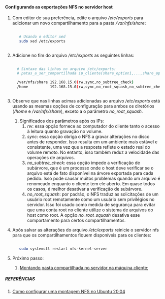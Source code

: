 #### Configurando as exportações NFS no servidor host

1. Com editor de sua preferência, edite o arquivo _/etc/exports_ para adicionar um novo compartilhamento para a pasta _/var/nfs/share_:

   ```sh
      
      # Usando o editor xed 
      sudo xed /etc/exports
      

   ```

2. Adicione no fim do arquivo _/etc/exports_ as seguintes linhas:
  
    ```sh
        
      # Sintaxe das linhas no arquivo /etc/exports: 
      # patas_a_ser_compartilhada ip_cliente(share_option1,...,share_optionN)     

      /var/nfs/share 192.168.15.0(rw,sync,no_subtree_check)
      /home          192.168.15.0(rw,sync,no_root_squash,no_subtree_check)
        

    ```

3. Observe que nas linhas acimas adicionadas ao arquivo _/etc/exports_ está usando as mesmas opções de configuração para ambos os diretórios (_/home_ e _/var/nfs/share_), exceto a o parâmetro _no_root_squash_.
   1. Significados dos parâmetros após os IPs:
      1. _rw_: essa opção fornece ao computador do cliente tanto o acesso à leitura quanto gravação no volume.
      2. _sync_: essa opção obriga o NFS a gravar alterações no disco antes de responder. Isso resulta em um ambiente mais estável e consistente, uma vez que a resposta reflete o estado real do volume remoto. No entanto, isso também reduz a velocidade das operações de arquivos.
      3. _no_subtree_check_: essa opção impede a verificação de subárvore, que é um processo onde o host deve verificar se o arquivo está de fato disponível na árvore exportada para cada pedido. Isso pode causar muitos problemas quando um arquivo é renomeado enquanto o cliente tem ele aberto. Em quase todos os casos, é melhor desativar a verificação de subárvore.
      4. _no_root_squash_: por padrão, o NFS traduz as solicitações de um usuário root remotamente como um usuário sem privilégios no servidor. Isso foi usado como medida de segurança para evitar que uma conta root no cliente utilize o sistema de arquivos do host como root. A opção _no_root_squash_ desativa esse comportamento para certos compartilhamentos.

4. Após salvar as alterações do arquivo _/etc/exports_ reinicie o servidor nfs para que os compartilhamentos fiquem disponíveis para os clientes:

    ```sh
        
       sudo systemctl restart nfs-kernel-server       

    ```

5. Próximo passo:
   1. [Montando pasta compartilhada no servidor na máquina cliente](./montando_pasta_compartilhada_do_servidor_no_cliente.html);

##### REFERÊNCIAS

1. [Como configurar uma montagem NFS no Ubuntu 20.04](https://www.digitalocean.com/community/tutorials/how-to-set-up-an-nfs-mount-on-ubuntu-20-04-pt)
